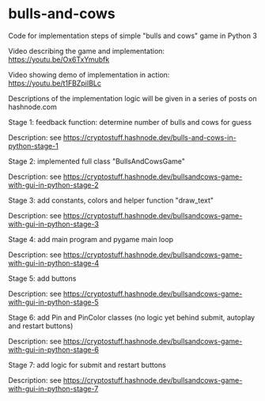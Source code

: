 # bulls-and-cows
Code for implementation steps of simple "bulls and cows" game in Python 3

Video describing the game and implementation: https://youtu.be/Ox6TxYmubfk

Video showing demo of implementation in action: https://youtu.be/t1FBZpiIBLc

Descriptions of the implementation logic will be given in a series of posts on hashnode.com

Stage 1: feedback function: determine number of bulls and cows for guess

Description: see https://cryptostuff.hashnode.dev/bulls-and-cows-in-python-stage-1

Stage 2: implemented full class "BullsAndCowsGame"

Description: see https://cryptostuff.hashnode.dev/bullsandcows-game-with-gui-in-python-stage-2

Stage 3: add constants, colors and helper function "draw_text"

Description: see https://cryptostuff.hashnode.dev/bullsandcows-game-with-gui-in-python-stage-3

Stage 4: add main program and pygame main loop

Description: see https://cryptostuff.hashnode.dev/bullsandcows-game-with-gui-in-python-stage-4

Stage 5: add buttons

Description: see https://cryptostuff.hashnode.dev/bullsandcows-game-with-gui-in-python-stage-5

Stage 6: add Pin and PinColor classes (no logic yet behind submit, autoplay and restart buttons)

Description: see https://cryptostuff.hashnode.dev/bullsandcows-game-with-gui-in-python-stage-6

Stage 7: add logic for submit and restart buttons

Description: see https://cryptostuff.hashnode.dev/bullsandcows-game-with-gui-in-python-stage-7
